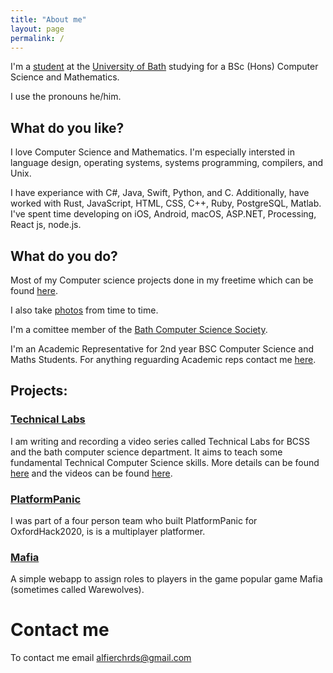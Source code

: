 ```yaml
---
title: "About me"
layout: page
permalink: /
---
```


I'm a [student](https://people.bath.ac.uk/ar2227/) at the [University of 
Bath](https://www.bath.ac.uk) studying for a BSc (Hons) Computer Science and Mathematics.

I use the pronouns he/him.

What do you like?
-----------------

I love Computer Science and Mathematics. I'm especially intersted in language design, operating 
systems, systems programming, compilers, and Unix.

I have experiance with C#, Java, Swift, Python, and C. Additionally, have worked with Rust, 
JavaScript, HTML, CSS, C++, Ruby, PostgreSQL, Matlab. I've spent time developing on iOS, Android, macOS, 
ASP.NET, Processing, React js, node.js.

What do you do?
---------------

Most of my Computer science projects done in my freetime which can be found 
[here](https://github.com/AlfGalf?tab=repositories). 

I also take [photos](/photos.html) from time to time.

I'm a comittee member of the [Bath Computer Science Society](https://www.thesubath.com/bcss/).

I'm an Academic Representative for 2nd year BSC Computer Science and Maths Students. For anything 
reguarding Academic reps contact me [here](mailto:ar2227@bath.ac.uk).

Projects:
---------

### [Technical Labs](https://bath-bcss.github.io/Technical-Labs/)

I am writing and recording a video series called Technical Labs for BCSS and the bath computer 
science department. It aims to teach some fundamental Technical Computer Science skills. More 
details can be found [here](https://bath-bcss.github.io/Technical-Labs/) and the videos can be found 
[here](https://www.youtube.com/playlist?list=PLT4sucrjsqF8kvZFcRvxfhWuTvjKrXYzE).

### [PlatformPanic](http://website.platformpanic.online)

I was part of a four person team who built PlatformPanic for OxfordHack2020, is 
is a multiplayer platformer.

### [Mafia](https://mafia.alfierichards.com)

A simple webapp to assign roles to players in the game popular game Mafia (sometimes called 
Warewolves). 

Contact me
==========

To contact me email [alfierchrds@gmail.com](mailto:alfierchrds@gmail.com)
